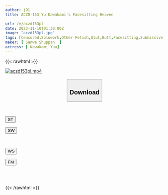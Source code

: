 ```yaml
---
author: j91
title: ACZD-153 Yu Kawakami's Facesitting Heaven

url: /v/aczd153pl
date: 2023-11-10T01:30:00Z
image: "aczd153pl.jpg"
tags: [Censored,Solowork,Other Fetish,Slut,Butt,Facesitting,Submissive Men,Mistress	 ]
maker: [ Sanwa Shuppan  ]
actress: [ Kawakami Yuu]
---
```



{{< rawhtml >}}

<div class="video" data-videoid="3AxwjxqeJmhdZOe">
    <a href="javascript:;">
        <img src="https://my.j91.asia/v/aczd153pl/aczd153pl.jpg" width="WIDTH" height="HEIGHT" alt="aczd153pl.mp4" loading="lazy">
    </a>
</div>

<script type="text/javascript" src="https://j91.asia/asset/on-demand-st.js"></script>

<br>
  <link rel="stylesheet" href="https://j91.asia/asset/bs5.css">
  
  <center>
  <button class="btn btn-primary" type="button" data-bs-toggle="collapse" data-bs-target=".multi-collapse" aria-expanded="false" aria-controls="multiCollapseExample1 multiCollapseExample2"><h2>Download</h2></button></center>
</p>
<div class="row">
  <div class="col">
    <div class="collapse multi-collapse" id="multiCollapseExample1">
      <div class="card card-body">
	      	      <br>
<div class="buttons">  
<p><a href="https://streamtape.to/v/3AxwjxqeJmhdZOe" target="_blank"><button class="btn-hover color-3"><i class="fa fa-download"></i> ST</button></a></p>
<p><a href="https://sfastwish.com/sal9qcgi4zv9" target="_blank"><button class="btn-hover color-2"><i class="fa fa-download"></i> SW</button></a></p></div>
    </div>
  </div>
</div>
  <div class="col">
    <div class="collapse multi-collapse" id="multiCollapseExample2">
      <div class="card card-body">
	      <br>
<div class="buttons">
<p><a href="https://wolfstream.tv/jht8qyw4j7u6" target="_blank"><button class="btn-hover color-9"><i class="fa fa-download"></i> WS</button></a></p>
<p><a href="https://filemoon.sx/d/x9oa010v8e0f" target="_blank"><button class="btn-hover color-8"><i class="fa fa-download"></i> FM</button></a></p></div>
<br><br>
      </div>
    </div>
  </div>
</div>

{{< /rawhtml >}}
